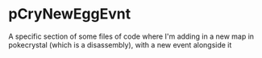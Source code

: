 # pCryNewEggEvnt
A specific section of some files of code where I'm adding in a new map in pokecrystal (which is a disassembly), with a new event alongside it

